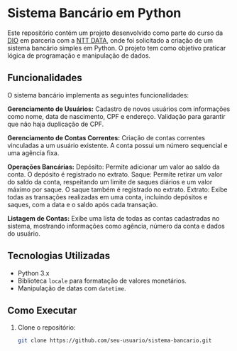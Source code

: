 # Sistema Bancário em Python

Este repositório contém um projeto desenvolvido como parte do curso da [DIO](https://www.dio.me/) em parceria com a [NTT DATA](https://www.nttdata.com/), onde foi solicitado a criação de um sistema bancário simples em Python. O projeto tem como objetivo praticar lógica de programação e manipulação de dados.

## Funcionalidades

O sistema bancário implementa as seguintes funcionalidades:

**Gerenciamento de Usuários:**
Cadastro de novos usuários com informações como nome, data de nascimento, CPF e endereço.
Validação para garantir que não haja duplicação de CPF.

**Gerenciamento de Contas Correntes:**
Criação de contas correntes vinculadas a um usuário existente.
A conta possui um número sequencial e uma agência fixa.

**Operações Bancárias:**
Depósito: Permite adicionar um valor ao saldo da conta. O depósito é registrado no extrato.
Saque: Permite retirar um valor do saldo da conta, respeitando um limite de saques diários e um valor máximo por saque. O saque também é registrado no extrato.
Extrato: Exibe todas as transações realizadas em uma conta, incluindo depósitos e saques, com a data e o saldo após cada transação.

**Listagem de Contas:**
Exibe uma lista de todas as contas cadastradas no sistema, mostrando informações como agência, número da conta e dados do usuário.
  
## Tecnologias Utilizadas

- Python 3.x
- Biblioteca `locale` para formatação de valores monetários.
- Manipulação de datas com `datetime`.

## Como Executar

1. Clone o repositório:
   ```bash
   git clone https://github.com/seu-usuario/sistema-bancario.git
